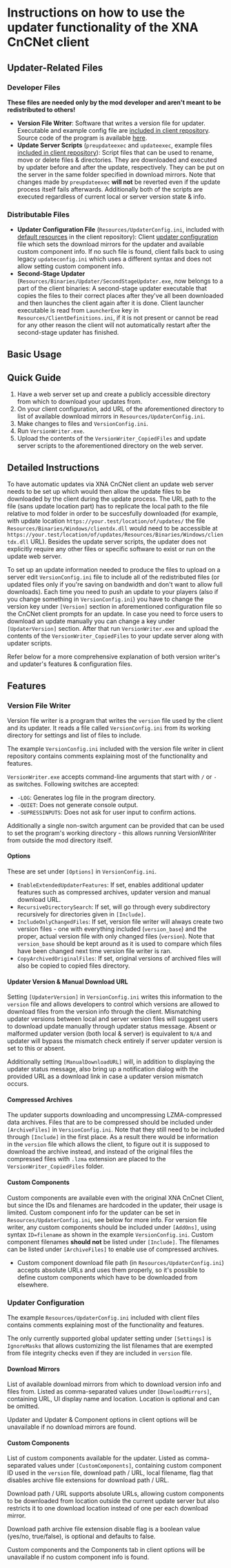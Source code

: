 # Instructions on how to use the updater functionality of the XNA CnCNet client

Updater-Related Files
-------------------

### Developer Files
**These files are needed only by the mod developer and aren't meant to be redistributed to others!** 
- **Version File Writer**: Software that writes a version file for updater. Executable and example config file are [included in client repository](../AdditionalFiles/VersionFileWriter). Source code of the program is available [here](https://github.com/Starkku/VersionWriter).
- **Update Server Scripts** (`preupdateexec` and `updateexec`, example files [included in client repository](../AdditionalFiles/UpdateServerScripts)): Script files that can be used to rename, move or delete files & directories. They are downloaded and executed by updater before and after the update, respectively. They can be put on the server in the same folder specified in download mirrors. Note that changes made by `preupdateexec` **will not** be reverted even if the update process itself fails afterwards. Additionally both of the scripts are executed regardless of current local or server version state & info.

### Distributable Files
- **Updater Configuration File** (`Resources/UpdaterConfig.ini`, included with [default resources](../DXMainClient/Resources/DTA) in the client repository): Client [updater configuration](#updater-configuration) file which sets the download mirrors for the updater and available custom component info. If no such file is found, client falls back to using legacy `updateconfig.ini` which uses a different syntax and does not allow setting custom component info.
- **Second-Stage Updater** (`Resources/Binaries/Updater/SecondStageUpdater.exe`, now belongs to a part of the client binaries: A second-stage updater executable that copies the files to their correct places after they've all been downloaded and then launches the client again after it is done. Client launcher executable is read from `LauncherExe` key in `Resources/ClientDefinitions.ini`, if it is not present or cannot be read for any other reason the client will not automatically restart after the second-stage updater has finished.

Basic Usage
-----------

## Quick Guide
1. Have a web server set up and create a publicly accessible directory from which to download your updates from.
2. On your client configuration, add URL of the aforementioned directory to list of available download mirrors in `Resources/UpdaterConfig.ini`. 
3. Make changes to files and `VersionConfig.ini`.
4. Run `VersionWriter.exe`.
5. Upload the contents of the `VersionWriter_CopiedFiles` and update server scripts to the aforementioned directory on the web server.

## Detailed Instructions
To have automatic updates via XNA CnCNet client an update web server needs to be set up which would then allow the update files to be downloaded by the client during the update process. The URL path to the file (sans update location part) has to replicate the local path to the file relative to mod folder in order to be succesfully downloaded (for example, with update location `https://your.test/location/of/updates/` the file `Resources/Binaries/Windows/clientdx.dll` would need to be accessible at `https://your.test/location/of/updates/Resources/Binaries/Windows/clientdx.dll` URL). Besides the update server scripts, the updater does not explicitly require any other files or specific software to exist or run on the update web server.

To set up an update information needed to produce the files to upload on a server edit `VersionConfig.ini` file to include all of the redistributed files (or updated files only if you're saving on bandwidth and don't want to allow full downloads). Each time you need to push an update to your players (also if you change something in `VersionConfig.ini`) you have to change the version key under `[Version]` section in aforementioned configuration file so the CnCNet client prompts for an update. In case you need to force users to download an update manually you can change a key under `[UpdaterVersion]` section. After that run `VersionWriter.exe` and upload the contents of the `VersionWriter_CopiedFiles` to your update server along with updater scripts.

Refer below for a more comprehensive explanation of both version writer's and updater's features & configuration files.

Features
-------

### Version File Writer
Version file writer is a program that writes the `version` file used by the client and its updater. It reads a file called `VersionConfig.ini` from its working directory for settings and list of files to include.

The example `VersionConfig.ini` included with the version file writer in client repository contains comments explaining most of the functionality and features.

`VersionWriter.exe` accepts command-line arguments that start with `/` or `-` as switches. Following switches are accepted:
- `-LOG`: Generates log file in the program directory.
- `-QUIET`: Does not generate console output.
- `-SUPRESSINPUTS`: Does not ask for user input to confirm actions.

 Additionally a single non-switch argument can be provided that can be used to set the program's working directory - this allows running VersionWriter from outside the mod directory itself.

#### Options
These are set under `[Options]` in `VersionConfig.ini`.
- `EnableExtendedUpdaterFeatures`: If set, enables additional updater features such as compressed archives, updater version and manual download URL.
- `RecursiveDirectorySearch`: If set, will go through every subdirectory recursively for directories given in `[Include]`.
- `IncludeOnlyChangedFiles`: If set, version file writer will always create two version files - one with everything included (`version_base`) and the proper, actual version file with only changed files (`version`). Note that `version_base` should be kept around as it is used to compare which files have been changed next time version file writer is ran.
- `CopyArchivedOriginalFiles`: If set, original versions of archived files will also be copied to copied files directory.

#### Updater Version & Manual Download URL
Setting `[UpdaterVersion]` in `VersionConfig.ini` writes this information to the `version` file and allows developers to control which versions are allowed to download files from the version info through the client. Mismatching updater versions between local and server version files will suggest users to download update manually through updater status message. Absent or malformed updater version (both local & server) is equivalent to `N/A` and updater will bypass the mismatch check entirely if server  updater version is set to this or absent.

Additionally setting `[ManualDownloadURL]` will, in addition to displaying the updater status message, also bring up a notification dialog with the provided URL as a download link in case a updater version mismatch occurs.

#### Compressed Archives
The updater supports downloading and uncompressing LZMA-compressed data archives. Files that are to be compressed should be included under `[ArchiveFiles]` in `VersionConfig.ini`. Note that they still need to be included through `[Include]` in the first place. As a result there would be information in the `version` file which allows the client, to figure out it is supposed to download the archive instead, and instead of the original files the compressed files with `.lzma` extension are placed to the `VersionWriter_CopiedFiles` folder.

#### Custom Components
Custom components are available even with the original XNA CnCnet Client, but since the IDs and filenames are hardcoded in the updater, their usage is limited. Custom component info for the updater can be set in `Resources/UpdaterConfig.ini`, see below for more info. For version file writer, any custom components should be included under `[AddOns]`, using syntax `ID=filename` as shown in the example `VersionConfig.ini`. Custom component filenames **should not** be listed under `[Include]`. The filenames can be listed under `[ArchiveFiles]` to enable use of compressed archives.

- Custom component download file path (in `Resources/UpdaterConfig.ini`) accepts absolute URLs and uses them properly, so it's possible to define custom components which have to be downloaded from elsewhere.

### Updater Configuration
The example `Resources/UpdaterConfig.ini` included with client files contains comments explaining most of the functionality and features.

The only currently supported global updater setting under `[Settings]` is `IgnoreMasks` that allows customizing the list filenames that are exempted from file integrity checks even if they are included in `version` file.

#### Download Mirrors
List of available download mirrors from which to download version info and files from. Listed as comma-separated values under `[DownloadMirrors]`, containing URL, UI display name and location. Location is optional and can be omitted.

Updater and Updater & Component options in client options will be unavailable if no download mirrors are found.

#### Custom Components
List of custom components available for the updater. Listed as comma-separated values under `[CustomComponents]`, containing custom component ID used in the `version` file, download path / URL, local filename, flag that disables archive file extensions for download path / URL.

Download path / URL supports absolute URLs, allowing custom components to be downloaded from location outside the current update server but also restricts it to one download location instead of one per each download mirror.

Download path archive file extension disable flag is a boolean value (yes/no, true/false), is optional and defaults to false.

Custom components and the Components tab in client options will be unavailable if no custom component info is found.
